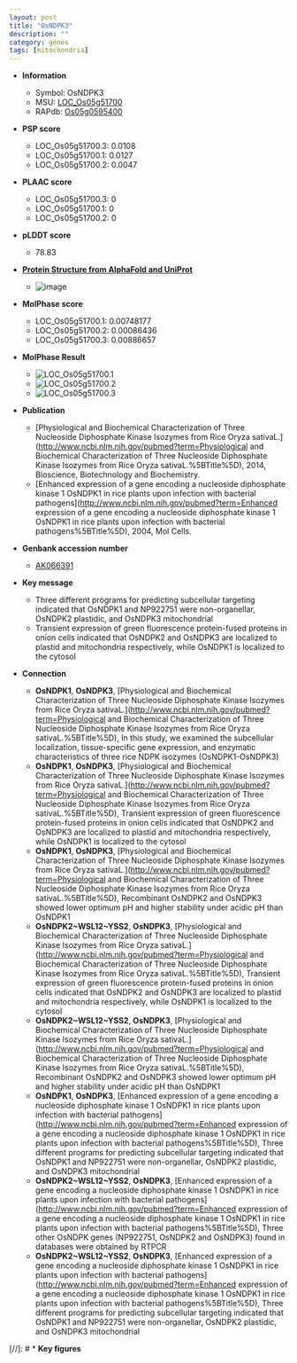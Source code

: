 ```yaml
---
layout: post
title: "OsNDPK3"
description: ""
category: genes
tags: [mitochondria]
---
```


* **Information**  
    + Symbol: OsNDPK3  
    + MSU: [LOC_Os05g51700](http://rice.plantbiology.msu.edu/cgi-bin/ORF_infopage.cgi?orf=LOC_Os05g51700)  
    + RAPdb: [Os05g0595400](http://rapdb.dna.affrc.go.jp/viewer/gbrowse_details/irgsp1?name=Os05g0595400)  

* **PSP score**  
    + LOC_Os05g51700.3: 0.0108 
    + LOC_Os05g51700.1: 0.0127 
    + LOC_Os05g51700.2: 0.0047 

* **PLAAC score**  
    + LOC_Os05g51700.3: 0 
    + LOC_Os05g51700.1: 0 
    + LOC_Os05g51700.2: 0 

* **pLDDT score**
    + 78.83

* **[Protein Structure from AlphaFold and UniProt](https://www.uniprot.org/uniprotkb/Q5TKF4/entry#structure)**
    + ![image](https://ricepsp.github.io/images/Q5/AF-Q5TKF4-F1.png)

* **MolPhase score**
    + LOC_Os05g51700.1: 0.00748177
    + LOC_Os05g51700.2: 0.00086436
    + LOC_Os05g51700.3: 0.00886657

* **MolPhase Result**
    + ![LOC_Os05g51700.1](https://304243504.github.io/Pictures/LOC_Os05g/LOC_Os05g51700.1.png)
    + ![LOC_Os05g51700.2](https://304243504.github.io/Pictures/LOC_Os05g/LOC_Os05g51700.2.png)
    + ![LOC_Os05g51700.3](https://304243504.github.io/Pictures/LOC_Os05g/LOC_Os05g51700.3.png)

* **Publication**  
    + [Physiological and Biochemical Characterization of Three Nucleoside Diphosphate Kinase Isozymes from Rice Oryza sativaL.](http://www.ncbi.nlm.nih.gov/pubmed?term=Physiological and Biochemical Characterization of Three Nucleoside Diphosphate Kinase Isozymes from Rice Oryza sativaL.%5BTitle%5D), 2014, Bioscience, Biotechnology and Biochemistry.
    + [Enhanced expression of a gene encoding a nucleoside diphosphate kinase 1 OsNDPK1 in rice plants upon infection with bacterial pathogens](http://www.ncbi.nlm.nih.gov/pubmed?term=Enhanced expression of a gene encoding a nucleoside diphosphate kinase 1 OsNDPK1 in rice plants upon infection with bacterial pathogens%5BTitle%5D), 2004, Mol Cells.

* **Genbank accession number**  
    + [AK066391](http://www.ncbi.nlm.nih.gov/nuccore/AK066391)

* **Key message**  
    + Three different programs for predicting subcellular targeting indicated that OsNDPK1 and NP922751 were non-organellar, OsNDPK2 plastidic, and OsNDPK3 mitochondrial
    + Transient expression of green fluorescence protein-fused proteins in onion cells indicated that OsNDPK2 and OsNDPK3 are localized to plastid and mitochondria respectively, while OsNDPK1 is localized to the cytosol

* **Connection**  
    + __OsNDPK1__, __OsNDPK3__, [Physiological and Biochemical Characterization of Three Nucleoside Diphosphate Kinase Isozymes from Rice Oryza sativaL.](http://www.ncbi.nlm.nih.gov/pubmed?term=Physiological and Biochemical Characterization of Three Nucleoside Diphosphate Kinase Isozymes from Rice Oryza sativaL.%5BTitle%5D), In this study, we examined the subcellular localization, tissue-specific gene expression, and enzymatic characteristics of three rice NDPK isozymes (OsNDPK1-OsNDPK3)
    + __OsNDPK1__, __OsNDPK3__, [Physiological and Biochemical Characterization of Three Nucleoside Diphosphate Kinase Isozymes from Rice Oryza sativaL.](http://www.ncbi.nlm.nih.gov/pubmed?term=Physiological and Biochemical Characterization of Three Nucleoside Diphosphate Kinase Isozymes from Rice Oryza sativaL.%5BTitle%5D), Transient expression of green fluorescence protein-fused proteins in onion cells indicated that OsNDPK2 and OsNDPK3 are localized to plastid and mitochondria respectively, while OsNDPK1 is localized to the cytosol
    + __OsNDPK1__, __OsNDPK3__, [Physiological and Biochemical Characterization of Three Nucleoside Diphosphate Kinase Isozymes from Rice Oryza sativaL.](http://www.ncbi.nlm.nih.gov/pubmed?term=Physiological and Biochemical Characterization of Three Nucleoside Diphosphate Kinase Isozymes from Rice Oryza sativaL.%5BTitle%5D), Recombinant OsNDPK2 and OsNDPK3 showed lower optimum pH and higher stability under acidic pH than OsNDPK1
    + __OsNDPK2~WSL12~YSS2__, __OsNDPK3__, [Physiological and Biochemical Characterization of Three Nucleoside Diphosphate Kinase Isozymes from Rice Oryza sativaL.](http://www.ncbi.nlm.nih.gov/pubmed?term=Physiological and Biochemical Characterization of Three Nucleoside Diphosphate Kinase Isozymes from Rice Oryza sativaL.%5BTitle%5D), Transient expression of green fluorescence protein-fused proteins in onion cells indicated that OsNDPK2 and OsNDPK3 are localized to plastid and mitochondria respectively, while OsNDPK1 is localized to the cytosol
    + __OsNDPK2~WSL12~YSS2__, __OsNDPK3__, [Physiological and Biochemical Characterization of Three Nucleoside Diphosphate Kinase Isozymes from Rice Oryza sativaL.](http://www.ncbi.nlm.nih.gov/pubmed?term=Physiological and Biochemical Characterization of Three Nucleoside Diphosphate Kinase Isozymes from Rice Oryza sativaL.%5BTitle%5D), Recombinant OsNDPK2 and OsNDPK3 showed lower optimum pH and higher stability under acidic pH than OsNDPK1
    + __OsNDPK1__, __OsNDPK3__, [Enhanced expression of a gene encoding a nucleoside diphosphate kinase 1 OsNDPK1 in rice plants upon infection with bacterial pathogens](http://www.ncbi.nlm.nih.gov/pubmed?term=Enhanced expression of a gene encoding a nucleoside diphosphate kinase 1 OsNDPK1 in rice plants upon infection with bacterial pathogens%5BTitle%5D), Three different programs for predicting subcellular targeting indicated that OsNDPK1 and NP922751 were non-organellar, OsNDPK2 plastidic, and OsNDPK3 mitochondrial
    + __OsNDPK2~WSL12~YSS2__, __OsNDPK3__, [Enhanced expression of a gene encoding a nucleoside diphosphate kinase 1 OsNDPK1 in rice plants upon infection with bacterial pathogens](http://www.ncbi.nlm.nih.gov/pubmed?term=Enhanced expression of a gene encoding a nucleoside diphosphate kinase 1 OsNDPK1 in rice plants upon infection with bacterial pathogens%5BTitle%5D), Three other OsNDPK genes (NP922751, OsNDPK2 and OsNDPK3) found in databases were obtained by RTPCR
    + __OsNDPK2~WSL12~YSS2__, __OsNDPK3__, [Enhanced expression of a gene encoding a nucleoside diphosphate kinase 1 OsNDPK1 in rice plants upon infection with bacterial pathogens](http://www.ncbi.nlm.nih.gov/pubmed?term=Enhanced expression of a gene encoding a nucleoside diphosphate kinase 1 OsNDPK1 in rice plants upon infection with bacterial pathogens%5BTitle%5D), Three different programs for predicting subcellular targeting indicated that OsNDPK1 and NP922751 were non-organellar, OsNDPK2 plastidic, and OsNDPK3 mitochondrial

[//]: # * **Key figures**  


